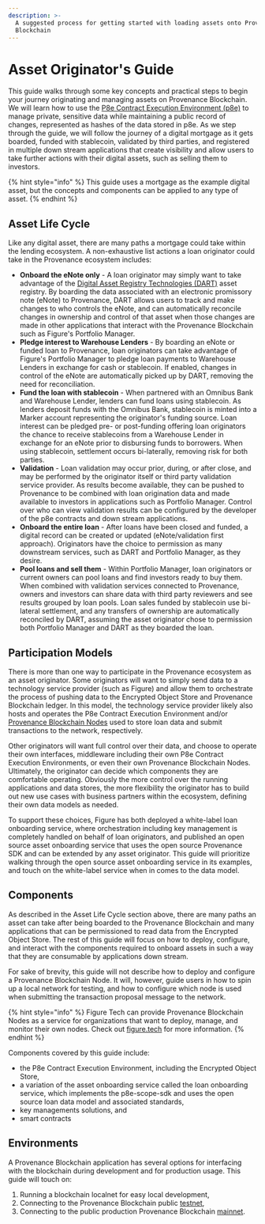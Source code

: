 ```yaml
---
description: >-
  A suggested process for getting started with loading assets onto Provenance
  Blockchain
---
```


# Asset Originator's Guide

This guide walks through some key concepts and practical steps to begin your journey originating and managing assets on Provenance Blockchain. We will learn how to use the [P8e Contract Execution Environment (p8e)](https://docs.provenance.io/p8e/overview) to manage private, sensitive data while maintaining a public record of changes, represented as hashes of the data stored in p8e. As we step through the guide, we will follow the journey of a digital mortgage as it gets boarded, funded with stablecoin, validated by third parties, and registered in multiple down stream applications that create visibility and allow users to take further actions with their digital assets, such as selling them to investors.

{% hint style="info" %}
This guide uses a mortgage as the example digital asset, but the concepts and components can be applied to any type of asset.
{% endhint %}

## Asset Life Cycle

Like any digital asset, there are many paths a mortgage could take within the lending ecosystem. A non-exhaustive list actions a loan originator could take in the Provenance ecosystem includes:

* **Onboard the eNote only** - A loan originator may simply want to take advantage of the [Digital Asset Registry Technologies (DART)](https://www.dartinc.io) asset registry. By boarding the data associated with an electronic promissory note (eNote) to Provenance, DART allows users to track and make changes to who controls the eNote, and can automatically reconcile changes in ownership and control of that asset when those changes are made in other applications that interact with the Provenance Blockchain such as Figure's Portfolio Manager.
* **Pledge interest to Warehouse Lenders** - By boarding an eNote or funded loan to Provenance, loan originators can take advantage of Figure's Portfolio Manager to pledge loan payments to Warehouse Lenders in exchange for cash or stablecoin. If enabled, changes in control of the eNote are automatically picked up by DART, removing the need for reconciliation.
* **Fund the loan with stablecoin** - When partnered with an Omnibus Bank and Warehouse Lender, lenders can fund loans using stablecoin. As lenders deposit funds with the Omnibus Bank, stablecoin is minted into a Marker account representing the originator's funding source. Loan interest can be pledged pre- or post-funding offering loan originators the chance to receive stablecoins from a Warehouse Lender in exchange for an eNote prior to disbursing funds to borrowers. When using stablecoin, settlement occurs bi-laterally, removing risk for both parties.
* **Validation** - Loan validation may occur prior, during, or after close, and may be performed by the originator itself or third party validation service provider. As results become available, they can be pushed to Provenance to be combined with loan origination data and made available to investors in applications such as Portfolio Manager. Control over who can view validation results can be configured by the developer of the p8e contracts and down stream applications.
* **Onboard the entire loan** - After loans have been closed and funded, a digital record can be created or updated (eNote/validation first approach). Originators have the choice to permission as many downstream services, such as DART and Portfolio Manager, as they desire.
* **Pool loans and sell them** - Within Portfolio Manager, loan originators or current owners can pool loans and find investors ready to buy them. When combined with validation services connected to Provenance, owners and investors can share data with third party reviewers and see results grouped by loan pools. Loan sales funded by stablecoin use bi-lateral settlement, and any transfers of ownership are automatically reconciled by DART, assuming the asset originator chose to permission both Portfolio Manager and DART as they boarded the loan.

## Participation Models

There is more than one way to participate in the Provenance ecosystem as an asset originator. Some originators will want to simply send data to a technology service provider (such as Figure) and allow them to orchestrate the process of pushing data to the Encrypted Object Store and Provenance Blockchain ledger. In this model, the technology service provider likely also hosts and operates the P8e Contract Execution Environment and/or [Provenance Blockchain Nodes](https://docs.provenance.io/blockchain/introduction/major-components#provenance-blockchain-node) used to store loan data and submit transactions to the network, respectively.&#x20;

Other originators will want full control over their data, and choose to operate their own interfaces, middleware including their own P8e Contract Execution Environments, or even their own Provenance Blockchain Nodes. Ultimately, the originator can decide which components they are comfortable operating. Obviously the more control over the running applications and data stores, the more flexibility the originator has to build out new use cases with business partners within the ecosystem, defining their own data models as needed.

To support these choices, Figure has both deployed a white-label loan onboarding service, where orchestration including key management is completely handled on behalf of loan originators, and published an open source asset onboarding service that uses the open source Provenance SDK and can be extended by any asset originator. This guide will prioritize walking through the open source asset onboarding service in its examples, and touch on the white-label service when in comes to the data model.

## Components

As described in the Asset Life Cycle section above, there are many paths an asset can take after being boarded to the Provenance Blockchain and many applications that can be permissioned to read data from the Encrypted Object Store. The rest of this guide will focus on how to deploy, configure, and interact with the components required to onboard assets in such a way that they are consumable by applications down stream.

For sake of brevity, this guide will not describe how to deploy and configure a Provenance Blockchain Node. It will, however, guide users in how to spin up a local network for testing, and how to configure which node is used when submitting the transaction proposal message to the network.

{% hint style="info" %}
Figure Tech can provide Provenance Blockchain Nodes as a service for organizations that want to deploy, manage, and monitor their own nodes. Check out [figure.tech](https://www.figure.tech) for more information.
{% endhint %}

Components covered by this guide include:

* the P8e Contract Execution Environment, including the  Encrypted Object Store,
* a variation of the asset onboarding service called the loan onboarding service, which implements the p8e-scope-sdk and uses the open source loan data model and associated standards,
* key managements solutions, and
* smart contracts

## Environments

A Provenance Blockchain application has several options for interfacing with the blockchain during development and for production usage. This guide will touch on:

1. Running a blockchain localnet for easy local development,
2. Connecting to the Provenance Blockchain public [testnet](https://github.com/provenance-io/testnet),
3. Connecting to the public production Provenance Blockchain [mainnet](https://github.com/provenance-io/mainnet).
